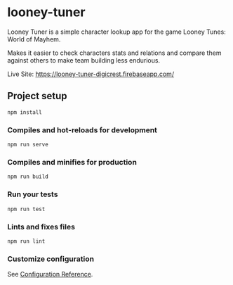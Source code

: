 # looney-tuner
Looney Tuner is a simple character lookup app for the game Looney Tunes: World of Mayhem. 

Makes it easier to check characters stats and relations and compare them against others to make team building less endurious.

Live Site: https://looney-tuner-digicrest.firebaseapp.com/

## Project setup
```
npm install
```

### Compiles and hot-reloads for development
```
npm run serve
```

### Compiles and minifies for production
```
npm run build
```

### Run your tests
```
npm run test
```

### Lints and fixes files
```
npm run lint
```

### Customize configuration
See [Configuration Reference](https://cli.vuejs.org/config/).
